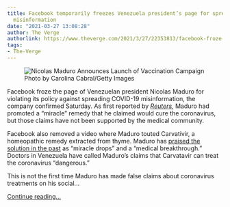 ```yaml
---
title: Facebook temporarily freezes Venezuela president’s page for spreading coronavirus
  misinformation
date: "2021-03-27 13:08:28"
author: The Verge
authorlink: https://www.theverge.com/2021/3/27/22353813/facebook-froze-venezuela-president-maduro-page-covid-19-misinformation
tags:
- The-Verge
---
```

<figure>
      <img alt="Nicolas Maduro Announces Launch of Vaccination Campaign" src="https://cdn.vox-cdn.com/thumbor/4vS0eScqETbdSYbTVb7WqJUIyzU=/0x0:4000x2667/1310x873/cdn.vox-cdn.com/uploads/chorus_image/image/69035382/1231221694.0.jpg" />
        <figcaption>Photo by Carolina Cabral/Getty Images</figcaption>
    </figure>

  <p id="hhSRSl">Facebook froze the page of Venezuelan president Nicolas Maduro for violating its policy against spreading COVID-19 misinformation, the company confirmed Saturday. As first reported by <a href="https://www.reuters.com/article/us-facebook-venezuela-exclusive/exclusive-facebook-freezes-venezuela-president-maduros-page-over-covid-19-misinformation-idUSKBN2BJ03Z"><em>Reuters</em></a><em>, </em>Maduro had promoted a “miracle” remedy that he claimed would cure the coronavirus, but those claims have not been supported by the medical community. </p>
<p id="2CCKbB">Facebook also removed a video where Maduro touted Carvativir, a homeopathic remedy extracted from thyme. Maduro has <a href="https://www.washingtonpost.com/world/the_americas/coronavirus-venezuela-vaccine-maduro/2021/02/08/99ee1200-663a-11eb-8468-21bc48f07fe5_story.html">praised the solution in the past</a> as “miracle drops” and a “medical breakthrough.” Doctors in Venezuela have called Maduro’s claims that Carvatavir can treat the coronavirus “dangerous.”</p>
<p id="mWbcCU">This is not the first time Maduro has made false claims about coronavirus treatments on his social...</p>
  <p>
    <a href="https://www.theverge.com/2021/3/27/22353813/facebook-froze-venezuela-president-maduro-page-covid-19-misinformation">Continue reading&hellip;</a>
  </p>